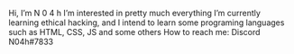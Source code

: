 Hi, I’m N 0 4 h
I’m interested in pretty much everything
I’m currently learning ethical hacking, and I intend to learn some programing languages such as HTML, CSS, JS and some others
How to reach me: Discord N04h#7833

<!---
N04hIATO/N04hIATO is a ✨ special ✨ repository because its `README.md` (this file) appears on your GitHub profile.
You can click the Preview link to take a look at your changes.
--->
